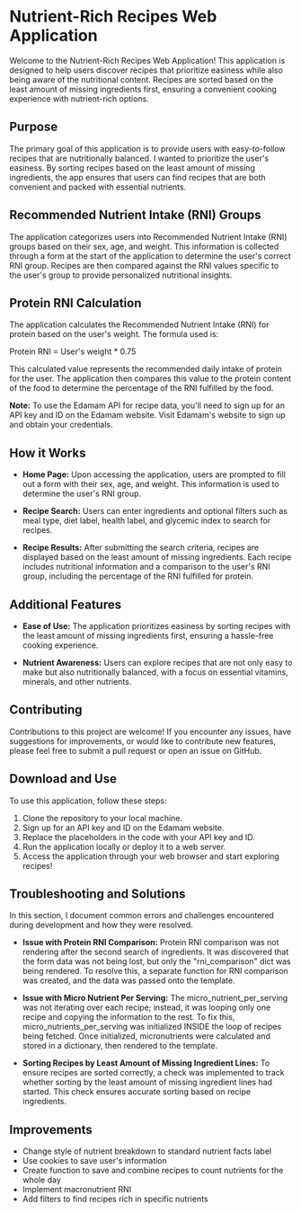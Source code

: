 # Nutrient-Rich Recipes Web Application

Welcome to the Nutrient-Rich Recipes Web Application! This application is designed to help users discover recipes that prioritize easiness while also being aware of the nutritional content. Recipes are sorted based on the least amount of missing ingredients first, ensuring a convenient cooking experience with nutrient-rich options.

## Purpose

The primary goal of this application is to provide users with easy-to-follow recipes that are nutritionally balanced. I wanted to prioritize the user's easiness. By sorting recipes based on the least amount of missing ingredients, the app ensures that users can find recipes that are both convenient and packed with essential nutrients.

## Recommended Nutrient Intake (RNI) Groups

The application categorizes users into Recommended Nutrient Intake (RNI) groups based on their sex, age, and weight. This information is collected through a form at the start of the application to determine the user's correct RNI group. Recipes are then compared against the RNI values specific to the user's group to provide personalized nutritional insights.

## Protein RNI Calculation

The application calculates the Recommended Nutrient Intake (RNI) for protein based on the user's weight. The formula used is:

Protein RNI = User's weight * 0.75

This calculated value represents the recommended daily intake of protein for the user. The application then compares this value to the protein content of the food to determine the percentage of the RNI fulfilled by the food.

**Note:** To use the Edamam API for recipe data, you'll need to sign up for an API key and ID on the Edamam website. Visit Edamam's website to sign up and obtain your credentials.

## How it Works

- **Home Page:** Upon accessing the application, users are prompted to fill out a form with their sex, age, and weight. This information is used to determine the user's RNI group.
  
- **Recipe Search:** Users can enter ingredients and optional filters such as meal type, diet label, health label, and glycemic index to search for recipes.
  
- **Recipe Results:** After submitting the search criteria, recipes are displayed based on the least amount of missing ingredients. Each recipe includes nutritional information and a comparison to the user's RNI group, including the percentage of the RNI fulfilled for protein.

## Additional Features

- **Ease of Use:** The application prioritizes easiness by sorting recipes with the least amount of missing ingredients first, ensuring a hassle-free cooking experience.
  
- **Nutrient Awareness:** Users can explore recipes that are not only easy to make but also nutritionally balanced, with a focus on essential vitamins, minerals, and other nutrients.

## Contributing

Contributions to this project are welcome! If you encounter any issues, have suggestions for improvements, or would like to contribute new features, please feel free to submit a pull request or open an issue on GitHub.

## Download and Use

To use this application, follow these steps:

1. Clone the repository to your local machine.
2. Sign up for an API key and ID on the Edamam website.
3. Replace the placeholders in the code with your API key and ID.
4. Run the application locally or deploy it to a web server.
5. Access the application through your web browser and start exploring recipes!

## Troubleshooting and Solutions

In this section, I document common errors and challenges encountered during development and how they were resolved.

- **Issue with Protein RNI Comparison:** Protein RNI comparison was not rendering after the second search of ingredients. It was discovered that the form data was not being lost, but only the "rni_comparison" dict was being rendered. To resolve this, a separate function for RNI comparison was created, and the data was passed onto the template.

- **Issue with Micro Nutrient Per Serving:** The micro_nutrient_per_serving was not iterating over each recipe; instead, it was looping only one recipe and copying the information to the rest. To fix this, micro_nutrients_per_serving was initialized INSIDE the loop of recipes being fetched. Once initialized, micronutrients were calculated and stored in a dictionary, then rendered to the template.

- **Sorting Recipes by Least Amount of Missing Ingredient Lines:** To ensure recipes are sorted correctly, a check was implemented to track whether sorting by the least amount of missing ingredient lines had started. This check ensures accurate sorting based on recipe ingredients.

## Improvements

- Change style of nutrient breakdown to standard nutrient facts label
- Use cookies to save user's information
- Create function to save and combine recipes to count nutrients for the whole day
- Implement macronutrient RNI
- Add filters to find recipes rich in specific nutrients

